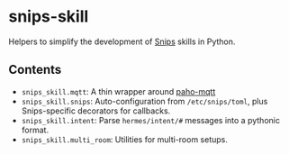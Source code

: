 # snips-skill

Helpers to simplify the development of [Snips](https://snips.ai) skills in Python.

## Contents
 - `snips_skill.mqtt`: A thin wrapper around [paho-mqtt](https://www.eclipse.org/paho/clients/python/docs/)
 - `snips_skill.snips`: Auto-configuration from `/etc/snips/toml`, plus Snips-specific decorators for callbacks.
 - `snips_skill.intent`: Parse `hermes/intent/#` messages into a pythonic format.
 - `snips_skill.multi_room`: Utilities for multi-room setups.
 
